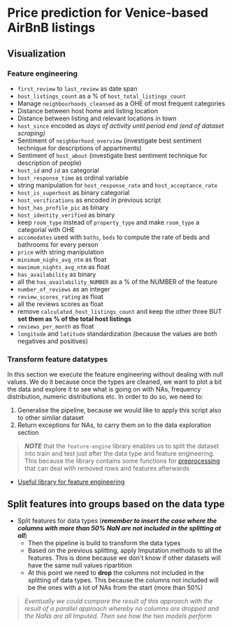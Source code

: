 # Price prediction for Venice-based AirBnB listings

## Visualization

### Feature engineering
- `first_review` to `last_review` as date span
- `host_listings_count` as a % of `host_total_listings_count`
- Manage `neighbourhoods_cleansed` as a OHE of most frequent categories
- Distance between host home and listing location
- Distance between listing and relevant locations in town
- `host_since` encoded as *days of activity until period end (end of dataset scraping)*
- Sentiment of `neighborhood_overview` (investigate best sentiment technique for descriptions of appartments)
- Sentiment of `host_about` (investigate best sentiment technique for description of people)
- `host_id` and `id` as categorial
- `host_response_time` as ordinal variable
- string manipulation for `host_response_rate` and `host_acceptance_rate`
- `host_is_superhost` as binary categorial
- `host_verifications` as encoded in previous script
- `host_has_profile_pic` as binary
- `host_identity_verified` as binary
- keep `room_type` instead of `property_type` and make `room_type` a categorial with OHE
- `accomodates` used with `baths`, `beds` to compute the rate of beds and bathrooms for every person
- `price` with string manipulation
- `minimum_nighs_avg_ntm` as float
- `maximum_nights_avg_ntm` as float
- `has_availability` as binary
- all the `has_availability_NUMBER` as a % of the NUMBER of the feature
- `number_of_reviews` as an integer
- `review_scores_rating` as float
- all the reviews scores as float
- remove `calculated_host_listings_count` and keep the other three BUT **set them as % of the total host listings**
- `reviews_per_month` as float
- `longitude` and `latitude` standardization (because the values are both negatives and positives)

### Transform feature datatypes

In this section we execute the feature engineering without dealing with null values.
We do it because once the types are cleaned, we want to plot a bit the data and explore it to see what is going on
with NAs, frequency distribution, numeric distributions etc.
In order to do so, we need to:
1. Generalise the pipeline, because we would like to apply this script also to other similar dataset
2. Return exceptions for NAs, to carry them on to the data exploration section

> ***NOTE*** that the `feature-engine` library enables us to split the dataset into train and test just after the data type and feature engineering. This because the library contains some functions for [preprocessing](https://feature-engine.trainindata.com/en/latest/user_guide/preprocessing/index.html) that can deal with removed rows and features afterwards

- [Useful library for feature engineering](https://feature-engine.trainindata.com/en/latest/quickstart/index.html)

## Split features into groups based on the data type

- Split features for data types (***remember to insert the case where the columns with more than 50% NaN are not included in the splitting at all***)
    - Then the pipeline is build to transform the data types
    - Based on the previous splitting, apply Imputation methods to all the features. This is done because we don't know if other datasets will have the same null values ripartition
    - At this point we need to **drop** the columns not included in the splitting of data types. This because the columns not included will be the ones with a lot of NAs from the start (more than 50%)

> *Eventually we could compare the result of this approach with the result of a parallel approach whereby no columns are dropped and the NaNs are all Imputed. Then see how the two models perform*

